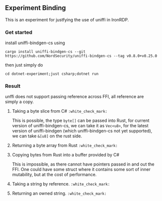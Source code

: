 ## Experiment Binding

This is an experiment for justfying the use of uniffi in IronRDP.

### Get started
install uniffi-bindgen-cs using
```
cargo install uniffi-bindgen-cs --git https://github.com/NordSecurity/uniffi-bindgen-cs --tag v0.8.0+v0.25.0
```

then just simply do 
```
cd dotnet-experiment;just csharp;dotnet run
```

### Result

unffi does not support passing reference across FFI, all reference are simply a copy.

 1. Taking a byte slice from C# `:white_check_mark:`

    This is possible, the type `byte[]` can be passed into Rust, for current version of uniffi-bindgen-cs, we can take it as `Vec<u8>`, for the latest version of uniffi-bindgen (which uniffi-bindgen-cs not yet supported), we can take `&[u8]` on the rust side.

2.  Returning a byte array from Rust `:white_check_mark:`

3. Copying bytes from Rust into a buffer provided by C#

    This is impossible, as there cannot have pointers passed in and out the FFI. One could have some struct where it contains some sort of inner mutability, but at the cost of performance.

4. Taking a string by reference. `:white_check_mark:`

5. Returning an owned string. `:white_check_mark:`